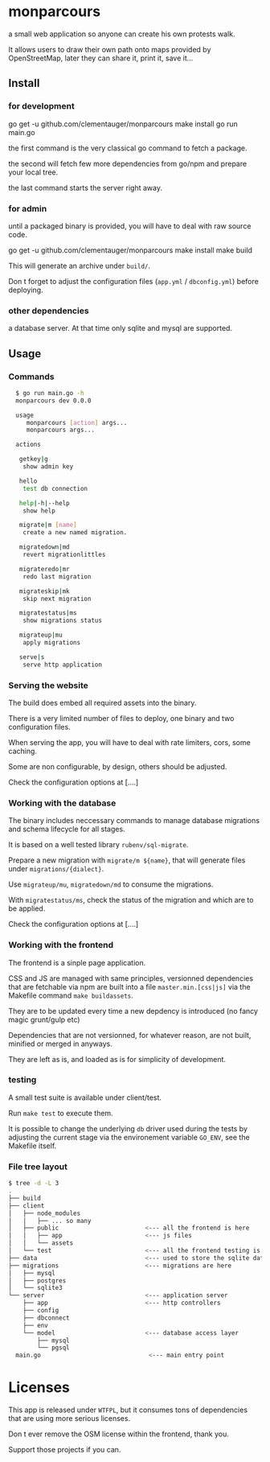 # monparcours

a small web application so anyone can create his own protests walk.

It allows users to draw their own path onto maps provided by OpenStreetMap,
later they can share it, print it, save it...


## Install

### for development

  go get -u github.com/clementauger/monparcours
  make install
  go run main.go

the first command is the very classical go command
to fetch a package.

the second will fetch few more dependencies from go/npm and prepare your local tree.

the last command starts the server right away.


### for admin

until a packaged binary is provided, you will have to deal with raw source code.

  go get -u github.com/clementauger/monparcours
  make install
  make build

This will generate an archive under `build/`.

Don t forget to adjust the configuration files (`app.yml` / `dbconfig.yml`) before deploying.

### other dependencies

a database server. At that time only sqlite and mysql are supported.

## Usage

### Commands

```sh
  $ go run main.go -h
  monparcours dev 0.0.0

  usage
     monparcours [action] args...
     monparcours args...

  actions

   getkey|g
    show admin key

   hello
    test db connection

   help|-h|--help
    show help

   migrate|m [name]
    create a new named migration.

   migratedown|md
    revert migrationlittles

   migrateredo|mr
    redo last migration

   migrateskip|mk
    skip next migration

   migratestatus|ms
    show migrations status

   migrateup|mu
    apply migrations

   serve|s
    serve http application
```

### Serving the website

The build does embed all required assets into the binary.

There is a very limited number of files to deploy, one binary and two configuration files.

When serving the app, you will have to deal with rate limiters, cors, some caching.

Some are non configurable, by design, others should be adjusted.

Check the configuration options at [....]

### Working with the database

The binary includes neccessary commands to manage
database migrations and schema lifecycle for all stages.

It is based on a well tested library `rubenv/sql-migrate`.

Prepare a new migration with `migrate/m ${name}`, that will generate files under `migrations/{dialect}`.

Use `migrateup/mu`, `migratedown/md` to consume the migrations.

With `migratestatus/ms`, check the status of the migration and which are to be applied.

Check the configuration options at [....]

### Working with the frontend

The frontend is a sinple page application.

CSS and JS are managed with same principles, versionned dependencies
that are fetchable via npm are built into a file `master.min.[css|js]`
via the Makefile command `make buildassets`.

They are to be updated every time a new depdency is introduced (no fancy magic grunt/gulp etc)

Dependencies that are not versionned, for whatever reason,
are not built, minified or merged in anyways.

They are left as is, and loaded as is for simplicity of development.

### testing

A small test suite is available under client/test.

Run `make test` to execute them.

It is possible to change the underlying `db` driver used during the tests by adjusting the current stage via the environement variable `GO_ENV`, see the Makefile itself.

### File tree layout

```sh
$ tree -d -L 3
.
├── build                         
├── client
│   ├── node_modules
│   │   ├── ... so many
│   ├── public                        <--- all the frontend is here
│   │   ├── app                       <--- js files
│   │   └── assets
│   └── test                          <--- all the frontend testing is here
├── data                              <--- used to store the sqlite database
├── migrations                        <--- migrations are here
│   ├── mysql
│   ├── postgres
│   └── sqlite3
└── server                            <--- application server
    ├── app                           <--- http controllers
    ├── config
    ├── dbconnect
    ├── env
    └── model                         <--- database access layer
        ├── mysql
        └── pgsql
  main.go                              <--- main entry point
```

# Licenses

This app is released under `WTFPL`, but it consumes tons of dependencies that
are using more serious licenses.

Don t ever remove the OSM license within the frontend, thank you.

Support those projects if you can.
